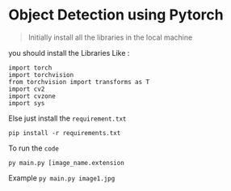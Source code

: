 # Object Detection using Pytorch

>Initially install all the libraries in the local machine 

you should install the Libraries Like :
```
import torch
import torchvision
from torchvision import transforms as T
import cv2
import cvzone
import sys
```

Else just install the `requirement.txt`

```pip install -r requirements.txt```

To run the `code`

```py main.py [image_name.extension```

Example ```py main.py image1.jpg```

